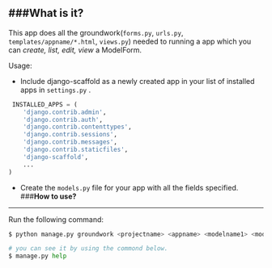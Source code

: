 ###**What is it?**
-----------------
This app does all the groundwork(`forms.py`, `urls.py`, `templates/appname/*.html`, `views.py`) needed to running a app which you can *create, list, edit, view* a ModelForm.

Usage:

 - Include django-scaffold as a newly created app in your list of installed apps in `settings.py` .
```python
 INSTALLED_APPS = (
    'django.contrib.admin',
    'django.contrib.auth',
    'django.contrib.contenttypes',
    'django.contrib.sessions',
    'django.contrib.messages',
    'django.contrib.staticfiles',
    'django-scaffold',
    ...
)
```
 - Create the `models.py` file for your app with all the fields specified.
###**How to use?**
-----------------
Run the following command:
```python
$ python manage.py groundwork <projectname> <appname> <modelname1> <modelname2> ..

# you can see it by using the commond below.
$ manage.py help

```
